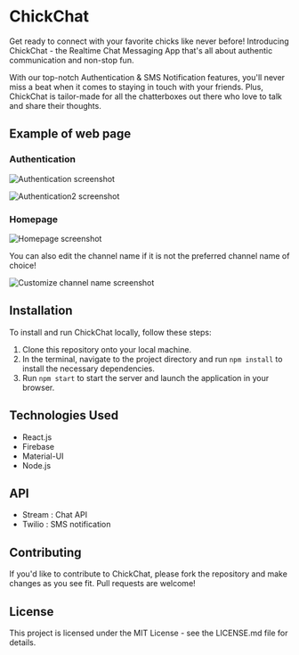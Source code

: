 # ChickChat

Get ready to connect with your favorite chicks like never before! Introducing ChickChat - the Realtime Chat Messaging App that's all about authentic communication and non-stop fun.

With our top-notch Authentication & SMS Notification features, you'll never miss a beat when it comes to staying in touch with your friends. Plus, ChickChat is tailor-made for all the chatterboxes out there who love to talk and share their thoughts.

## Example of web page

### Authentication
![Authentication screenshot](https://user-images.githubusercontent.com/64556398/223508621-00821db2-40f7-445b-b575-e125d12ab767.png)

![Authentication2  screenshot](https://user-images.githubusercontent.com/64556398/223508947-98d686f4-27d2-45d8-bc8c-f843b0983147.png)

### Homepage
![Homepage screenshot](https://user-images.githubusercontent.com/64556398/223509081-350352b7-1194-44c8-b962-051ed82c0395.png)

You can also edit the channel name if it is not the preferred channel name of choice!

![Customize channel name screenshot](https://user-images.githubusercontent.com/64556398/223509470-265991bf-cb81-4971-ab84-6ef724a171a6.png)

## Installation

To install and run ChickChat locally, follow these steps:

1. Clone this repository onto your local machine.
2. In the terminal, navigate to the project directory and run `npm install` to install the necessary dependencies.
3. Run `npm start` to start the server and launch the application in your browser.

## Technologies Used

- React.js
- Firebase
- Material-UI
- Node.js

## API
- Stream : Chat API
- Twilio : SMS notification

## Contributing

If you'd like to contribute to ChickChat, please fork the repository and make changes as you see fit. Pull requests are welcome! 

## License

This project is licensed under the MIT License - see the LICENSE.md file for details.


